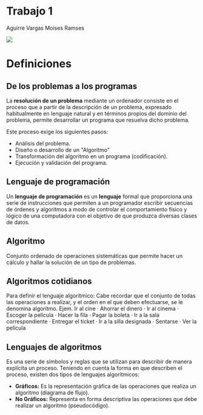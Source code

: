 
# Trabajo 1
Aguirre Vargas Moises Ramses

![](https://dam.ngenespanol.com/wp-content/uploads/2019/03/luna-colores-nuevo.png)

# Definiciones

## De los problemas a los programas

La  **resolución de un problema**  mediante un ordenador consiste en el proceso que a partir de la descripción de un problema, expresado habitualmente en lenguaje natural y en términos propios del dominio del problema, permite desarrollar un  programa que resuelva dicho problema.

Este proceso exige los siguientes pasos:

-   Análisis del problema.
-   Diseño o desarrollo de un "Algoritmo"
-   Transformación del algoritmo en un programa (codificación).
-   Ejecución y validación del programa.

##  Lenguaje de programación

Un **lenguaje de programación** es un **lenguaje** formal que proporciona una serie de instrucciones que permiten a un programador escribir secuencias de órdenes y algoritmos a modo de controlar el comportamiento físico y lógico de una computadora con el objetivo de que produzca diversas clases de datos.

## Algoritmo

Conjunto ordenado de operaciones sistemáticas que permite hacer un cálculo y hallar la solución de un tipo de problemas.

## Algoritmos cotidianos

Para definir el lenguaje algorítmico: Cabe recordar que el conjunto de todas las operaciones a realizar, y el orden en el que deben efectuarse, se le denomina algoritmo.
Ejem.
Ir al cine
· Ahorrar el dinero
· Ir al cinema
· Escoger la película
· Hacer la fila
· Pagar la boleta
· Ir a la sala correspondiente
· Entregar el ticket
· Ir a la silla designada
· Sentarse
· Ver la película

## Lenguajes de algoritmos

Es una serie de símbolos y reglas que se utilizan para describir de manera explícita un proceso. Teniendo en cuenta la forma en que describen el proceso, existen dos tipos de lenguajes algorítmicos:

-   **Gráficos:** Es la representación gráfica de las operaciones que realiza un algoritmo (diagrama de flujo).
- **No Gráficos:** Representa en forma descriptiva las operaciones que debe realizar un algoritmo (pseudocódigo).
